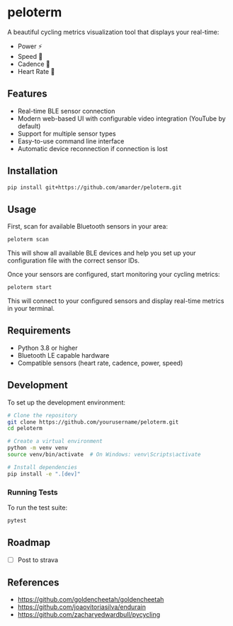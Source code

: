 # peloterm

A beautiful cycling metrics visualization tool that displays your real-time:

- Power ⚡
- Speed 🚴
- Cadence 🔄
- Heart Rate 💓

## Features

- Real-time BLE sensor connection
- Modern web-based UI with configurable video integration (YouTube by default)
- Support for multiple sensor types
- Easy-to-use command line interface
- Automatic device reconnection if connection is lost

## Installation

```bash
pip install git+https://github.com/amarder/peloterm.git
```

## Usage

First, scan for available Bluetooth sensors in your area:

```bash
peloterm scan
```

This will show all available BLE devices and help you set up your configuration file with the correct sensor IDs.

Once your sensors are configured, start monitoring your cycling metrics:

```bash
peloterm start
```

This will connect to your configured sensors and display real-time metrics in your terminal.

## Requirements

- Python 3.8 or higher
- Bluetooth LE capable hardware
- Compatible sensors (heart rate, cadence, power, speed)

## Development

To set up the development environment:

```bash
# Clone the repository
git clone https://github.com/yourusername/peloterm.git
cd peloterm

# Create a virtual environment
python -m venv venv
source venv/bin/activate  # On Windows: venv\Scripts\activate

# Install dependencies
pip install -e ".[dev]"
```

### Running Tests

To run the test suite:

```bash
pytest
```

## Roadmap

- [ ] Post to strava

## References

- https://github.com/goldencheetah/goldencheetah
- https://github.com/joaovitoriasilva/endurain
- https://github.com/zacharyedwardbull/pycycling